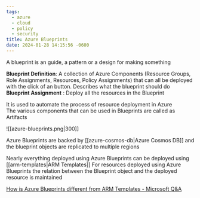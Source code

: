 ```yaml
---
tags:
  - azure
  - cloud
  - policy
  - security
title: Azure Blueprints
date: 2024-01-28 14:15:56 -0600
---
```


A blueprint is an guide, a pattern or a design for making something  

**Blueprint Definition**: A collection of Azure Components (Resource Groups, Role Assignments, Resources, Policy Assignments) that can all be deployed with the click of an button. Describes what the blueprint should do  
**Blueprint Assignment** : Deploy all the resources in the Blueprint

It is used to automate the process of resource deployment in Azure  
The various components that can be used in Blueprints are called as Artifacts

![[azure-blueprints.png|300]]

Azure Blueprints are backed by [[azure-cosmos-db|Azure Cosmos DB]] and the blueprint objects are replicated to multiple regions  

Nearly everything deployed using Azure Blueprints can be deployed using [[arm-templates|ARM Templates]] 
For resources deployed using Azure Blueprints the relation between the Blueprint object and the deployed resource is maintained 

[How is Azure Blueprints different from ARM Templates - Microsoft Q&A](https://learn.microsoft.com/en-us/answers/questions/26851/how-is-azure-blue-prints-different-from-resource-m)
